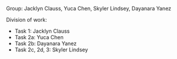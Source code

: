 Group: Jacklyn Clauss, Yuca Chen, Skyler Lindsey, Dayanara Yanez

Division of work:
   - Task 1: Jacklyn Clauss
   - Task 2a: Yuca Chen
   - Task 2b: Dayanara Yanez
   - Task 2c, 2d, 3: Skyler Lindsey

